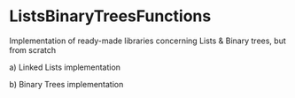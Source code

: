 # ListsBinaryTreesFunctions
Implementation of ready-made libraries concerning Lists &amp; Binary trees, but from scratch

a) Linked Lists implementation

b) Binary Trees implementation
